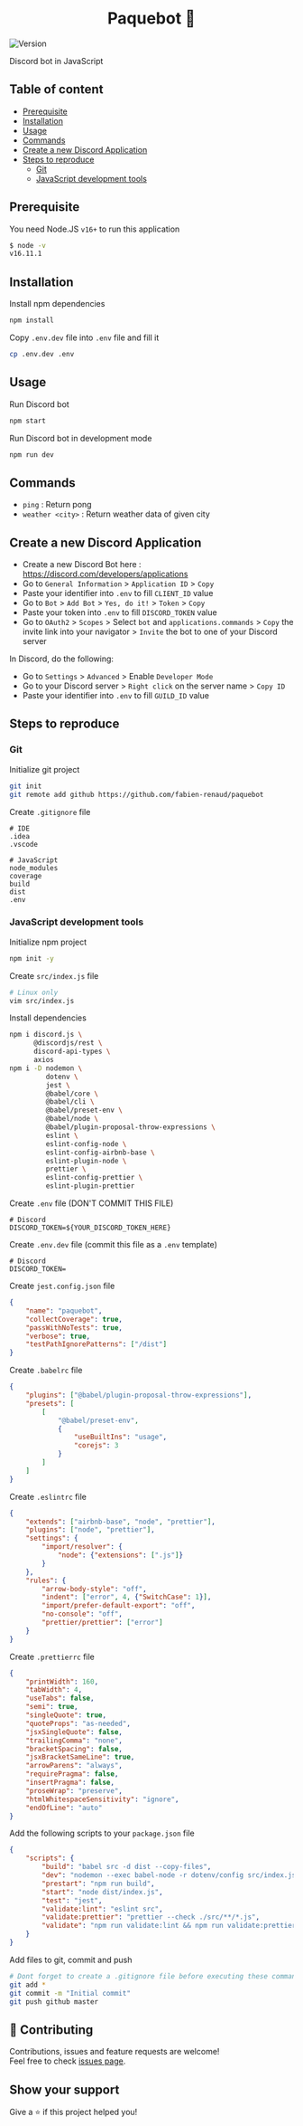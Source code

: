 <h1 align="center">Paquebot 🚢</h1>
<p>
  <img alt="Version" src="https://img.shields.io/badge/version-0.1.0-blue.svg?cacheSeconds=2592000" />
</p>

Discord bot in JavaScript

## Table of content

- [Prerequisite](https://github.com/fabien-renaud/paquebot#prerequisite)
- [Installation](https://github.com/fabien-renaud/paquebot#installation)
- [Usage](https://github.com/fabien-renaud/paquebot#usage)
- [Commands](https://github.com/fabien-renaud/paquebot#commands)
- [Create a new Discord Application](https://github.com/fabien-renaud/paquebot#create-a-new-discord-application)
- [Steps to reproduce](https://github.com/fabien-renaud/paquebot#steps-to-reproduce)
    - [Git](https://github.com/fabien-renaud/paquebot#git)
    - [JavaScript development tools](https://github.com/fabien-renaud/paquebot#javascript-development-tools)

## Prerequisite

You need Node.JS `v16+` to run this application

```sh
$ node -v
v16.11.1
```

## Installation

Install npm dependencies

```sh
npm install
```

Copy `.env.dev` file into `.env` file and fill it

```sh
cp .env.dev .env
```

## Usage

Run Discord bot

```sh
npm start
```

Run Discord bot in development mode

```sh
npm run dev
```

## Commands

- `ping` : Return pong
- `weather <city>` : Return weather data of given city

## Create a new Discord Application

- Create a new Discord Bot here : https://discord.com/developers/applications
- Go to `General Information` > `Application ID` > `Copy`
- Paste your identifier into `.env` to fill `CLIENT_ID` value
- Go to `Bot` > `Add Bot` > `Yes, do it!` > `Token` > `Copy`
- Paste your token into `.env` to fill `DISCORD_TOKEN` value
- Go to `OAuth2` > `Scopes` > Select `bot` and `applications.commands` > `Copy` the invite link into your navigator > `Invite` the bot to one of your Discord server

In Discord, do the following:
- Go to `Settings` > `Advanced` > Enable `Developer Mode`
- Go to your Discord server > `Right click` on the server name > `Copy ID`
- Paste your identifier into `.env` to fill `GUILD_ID` value

## Steps to reproduce

### Git

Initialize git project

```sh
git init
git remote add github https://github.com/fabien-renaud/paquebot
```

Create `.gitignore` file

```gitignore
# IDE
.idea
.vscode

# JavaScript
node_modules
coverage
build
dist
.env
```

### JavaScript development tools

Initialize npm project

```sh
npm init -y
```

Create `src/index.js` file

```sh
# Linux only
vim src/index.js
```

Install dependencies

```sh
npm i discord.js \
      @discordjs/rest \
      discord-api-types \
      axios
npm i -D nodemon \
         dotenv \
         jest \
         @babel/core \
         @babel/cli \
         @babel/preset-env \
         @babel/node \
         @babel/plugin-proposal-throw-expressions \
         eslint \
         eslint-config-node \
         eslint-config-airbnb-base \
         eslint-plugin-node \
         prettier \
         eslint-config-prettier \
         eslint-plugin-prettier
```

Create `.env` file (DON'T COMMIT THIS FILE)

```dotenv
# Discord
DISCORD_TOKEN=${YOUR_DISCORD_TOKEN_HERE}
```

Create `.env.dev` file (commit this file as a `.env` template)

```dotenv
# Discord
DISCORD_TOKEN=
```

Create `jest.config.json` file

```json
{
    "name": "paquebot",
    "collectCoverage": true,
    "passWithNoTests": true,
    "verbose": true,
    "testPathIgnorePatterns": ["/dist"]
}
```

Create `.babelrc` file

```json
{
    "plugins": ["@babel/plugin-proposal-throw-expressions"],
    "presets": [
        [
            "@babel/preset-env",
            {
                "useBuiltIns": "usage",
                "corejs": 3
            }
        ]
    ]
}
```

Create `.eslintrc` file

```json
{
    "extends": ["airbnb-base", "node", "prettier"],
    "plugins": ["node", "prettier"],
    "settings": {
        "import/resolver": {
            "node": {"extensions": [".js"]}
        }
    },
    "rules": {
        "arrow-body-style": "off",
        "indent": ["error", 4, {"SwitchCase": 1}],
        "import/prefer-default-export": "off",
        "no-console": "off",
        "prettier/prettier": ["error"]
    }
}
```

Create `.prettierrc` file

```json
{
    "printWidth": 160,
    "tabWidth": 4,
    "useTabs": false,
    "semi": true,
    "singleQuote": true,
    "quoteProps": "as-needed",
    "jsxSingleQuote": false,
    "trailingComma": "none",
    "bracketSpacing": false,
    "jsxBracketSameLine": true,
    "arrowParens": "always",
    "requirePragma": false,
    "insertPragma": false,
    "proseWrap": "preserve",
    "htmlWhitespaceSensitivity": "ignore",
    "endOfLine": "auto"
}
```

Add the following scripts to your `package.json` file

```json
{
    "scripts": {
        "build": "babel src -d dist --copy-files",
        "dev": "nodemon --exec babel-node -r dotenv/config src/index.js",
        "prestart": "npm run build",
        "start": "node dist/index.js",
        "test": "jest",
        "validate:lint": "eslint src",
        "validate:prettier": "prettier --check ./src/**/*.js",
        "validate": "npm run validate:lint && npm run validate:prettier"
    }
}
```

Add files to git, commit and push

```sh
# Dont forget to create a .gitignore file before executing these commands
git add *
git commit -m "Initial commit"
git push github master
```

## 🤝 Contributing

Contributions, issues and feature requests are welcome!<br />Feel free to check [issues page](https://github.com/fabien-renaud/message-app/issues).

## Show your support

Give a ⭐️ if this project helped you!
